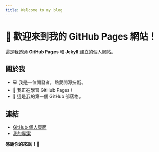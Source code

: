```yaml
---
title: Welcome to my blog
---
```


# 🚀 歡迎來到我的 GitHub Pages 網站！

這是我透過 **GitHub Pages** 和 **Jekyll** 建立的個人網站。

## 關於我
- 💻 我是一位開發者，熱愛開源技術。
- 📖 我正在學習 GitHub Pages！
- 🌱 這是我的第一個 GitHub 部落格。

## 連結
- [GitHub 個人頁面](https://github.com/your-username)
- [我的專案](https://github.com/your-username?tab=repositories)

**感謝你的來訪！🎉**